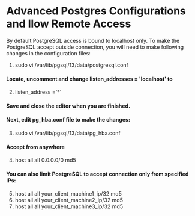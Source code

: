 # Advanced Postgres Configurations and llow Remote Access
By default PostgreSQL access is bound to localhost only. 
To make the PostgreSQL accept outside connection, you will need to make following changes in the configuration files:
1. sudo vi /var/lib/pgsql/13/data/postgresql.conf
#### Locate, uncomment and change listen_addresses = 'localhost' to
2. listen_address ='*'
#### Save and close the editor when you are finished. 
#### Next, edit pg_hba.conf file to make the changes:
3. sudo vi /var/lib/pgsql/13/data/pg_hba.conf
#### Accept from anywhere 
4. host    all             all             0.0.0.0/0               md5
#### You can also limit PostgreSQL to accept connection only from specified IPs:
5. host    all             all             your_client_machine1_ip/32               md5
6. host    all             all             your_client_machine2_ip/32               md5
7. host    all             all             your_client_machine3_ip/32               md5
